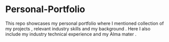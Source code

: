 # Personal-Portfolio
This repo showcases my personal portfolio where I mentioned collection of my projects , relevant industry skills and my background . Here I also include my industry technical experience and my Alma mater .
